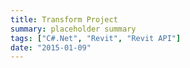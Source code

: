 ```yaml
---
title: Transform Project
summary: placeholder summary
tags: ["C#.Net", "Revit", "Revit API"]
date: "2015-01-09"
---
```

